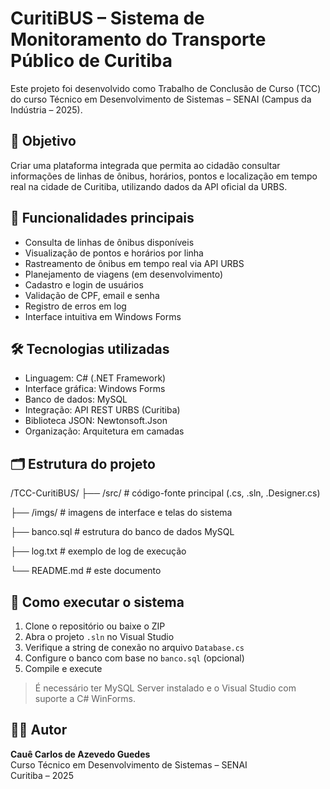 # CuritiBUS – Sistema de Monitoramento do Transporte Público de Curitiba

Este projeto foi desenvolvido como Trabalho de Conclusão de Curso (TCC) do curso Técnico em Desenvolvimento de Sistemas – SENAI (Campus da Indústria – 2025).

## 🎯 Objetivo

Criar uma plataforma integrada que permita ao cidadão consultar informações de linhas de ônibus, horários, pontos e localização em tempo real na cidade de Curitiba, utilizando dados da API oficial da URBS.

## 🧩 Funcionalidades principais

- Consulta de linhas de ônibus disponíveis
- Visualização de pontos e horários por linha
- Rastreamento de ônibus em tempo real via API URBS
- Planejamento de viagens (em desenvolvimento)
- Cadastro e login de usuários
- Validação de CPF, email e senha
- Registro de erros em log
- Interface intuitiva em Windows Forms

## 🛠️ Tecnologias utilizadas

- Linguagem: C# (.NET Framework)
- Interface gráfica: Windows Forms
- Banco de dados: MySQL
- Integração: API REST URBS (Curitiba)
- Biblioteca JSON: Newtonsoft.Json
- Organização: Arquitetura em camadas

## 🗂️ Estrutura do projeto
/TCC-CuritiBUS/
├── /src/ # código-fonte principal (.cs, .sln, .Designer.cs)

├── /imgs/ # imagens de interface e telas do sistema

├── banco.sql # estrutura do banco de dados MySQL

├── log.txt # exemplo de log de execução

└── README.md # este documento

## 🚀 Como executar o sistema

1. Clone o repositório ou baixe o ZIP
2. Abra o projeto `.sln` no Visual Studio
3. Verifique a string de conexão no arquivo `Database.cs`
4. Configure o banco com base no `banco.sql` (opcional)
5. Compile e execute

> É necessário ter MySQL Server instalado e o Visual Studio com suporte a C# WinForms.

## 👨‍💻 Autor

**Cauê Carlos de Azevedo Guedes**  
Curso Técnico em Desenvolvimento de Sistemas – SENAI  
Curitiba – 2025
